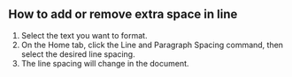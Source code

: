 ## How to add or remove extra space in line ##
1. Select the text you want to format.
2. On the Home tab, click the Line and Paragraph Spacing command, then select the desired line spacing.
3. The line spacing will change in the document.